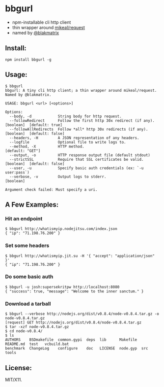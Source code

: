 # bbgurl

* npm-installable cli http client
* thin wrapper around [mikeal/request](https://github.com/mikeal/request)
* named by [@blakmatrix](https://github.com/blakmatrix)

## Install:

    npm install bbgurl -g

## Usage:

```
$ bbgurl
bbgurl: A tiny cli http client; a thin wrapper around mikeal/request. Named by @blakmatrix.

USAGE: bbgurl <url> [<options>]

Options:
  --body, -d            String body for http request.                      
  --followRedirect      Follow the first http 30x redirect (if any).         [boolean]  [default: true]
  --followAllRedirects  Follow *all* http 30x redirects (if any).            [boolean]  [default: false]
  --headers, -H         A JSON representation of any headers.              
  --logfile             Optional file to write logs to.                    
  --method, -X          HTTP method.                                         [default: "GET"]
  --output, -o          HTTP response output file (default stdout)         
  --strictSSL           Require that SSL certificates be valid.              [boolean]  [default: false]
  --user, -u            Specify basic auth credentials (ex: `-u user:pass`)
  --verbose, -v         Output logs to stderr.                               [boolean]

Argument check failed: Must specify a uri.
```

## A Few Examples:

### Hit an endpoint

```
$ bbgurl http://whatismyip.nodejitsu.com/index.json
{ "ip": "71.198.76.200" }
```

### Set some headers

```
$ bbgurl http://whatismyip.jit.su -H '{ "accept": "application/json" }'
{ "ip": "71.198.76.200" }
```

### Do some basic auth

```
$ bbgurl -u josh:supersekritpw http://localhost:8080
{ "success": true, "message": "Welcome to the inner sanctum." }
```

### Download a tarball

```
$ bbgurl --verbose http://nodejs.org/dist/v0.8.4/node-v0.8.4.tar.gz -o node-v0.8.4.tar.gz
[request] GET http://nodejs.org/dist/v0.8.4/node-v0.8.4.tar.gz
$ tar -xzf node-v0.8.4.tar.gz 
$ cd node-v0.8.4/
$ ls
AUTHORS    BSDmakefile  common.gypi  deps  lib      Makefile  README.md  test   vcbuild.bat
benchmark  ChangeLog    configure    doc   LICENSE  node.gyp  src        tools
```

## License:

MIT/X11.
